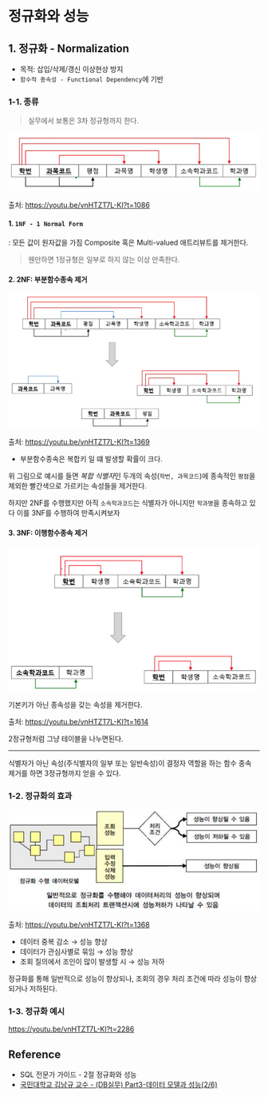 # 정규화와 성능
## 1. 정규화 - Normalization
- 목적: 삽입/삭제/갱신 이상현상 방지
- `함수적 종속성 - Functional Dependency`에 기반

### 1-1. 종류
> 실무에서 보통은 3차 정규형까지 한다.

<img src="img/normalization-ex.png">

출처: https://youtu.be/vnHTZT7L-KI?t=1086

#### 1. `1NF - 1 Normal Form`
: 모든 값이 원자값을 가짐
Composite 혹은 Multi-valued 애트리뷰트를 제거한다.
> 웬만하면 1정규형은 일부로 하지 않는 이상 만족한다.

#### 2. 2NF: 부분함수종속 제거
<img src="img/2nf-ex.png">

출처: https://youtu.be/vnHTZT7L-KI?t=1369

- 부분함수종속은 복합키 일 떄 발생할 확률이 크다.

위 그림으로 예시를 들면 *복합 식별자*인 두개의 속성(`학번, 과목코드`)에 종속적인 `평점`을 제외한 빨간색으로 가르키는 속성들을 제거한다.

하지만 2NF를 수행했지만 아직 `소속학과코드`는 식별자가 아니지만 `학과명`을 종속하고 있다 이를 3NF를 수행하여 만족시켜보자

#### 3. 3NF: 이행함수종속 제거
<img src="img/3nf-ex.png">

기본키가 아닌 종속성을 갖는 속성을 제거한다.

출처: https://youtu.be/vnHTZT7L-KI?t=1614

2정규형처럼 그냥 테이블을 나누면된다.

---

식별자가 아닌 속성(주식별자의 일부 또는 일반속성)이 결정자 역할을 하는 함수 종속 제거를 하면 3정규형까지 얻을 수 있다.

### 1-2. 정규화의 효과
<img width=700 src="img/performing-normalization.png">

출처: https://youtu.be/vnHTZT7L-KI?t=1368

- 데이터 중복 감소 &rarr; 성능 향상
- 데이터가 관심사별로 묶임 &rarr; 성능 향상
- 조회 질의에서 조인이 많이 발생할 시 &rarr; 성능 저하

정규화를 통해 일반적으로 성능이 향상되나, 조회의 경우 처리 조건에 따라 성능이 향상되거나 저하된다.

### 1-3. 정규화 예시
https://youtu.be/vnHTZT7L-KI?t=2286

## Reference
- SQL 전문가 가이드 - 2절 정규화와 성능
- [국민대학교 김남규 교수 - (DB실무) Part3-데이터 모델과 성능(2/6)](https://youtu.be/vnHTZT7L-KI)
